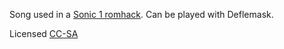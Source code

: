 Song used in a [Sonic 1 romhack](https://github.com/pts-demos/s1disasm). Can be played with Deflemask.

Licensed [CC-SA](https://creativecommons.org/licenses/by-sa/2.0/)
